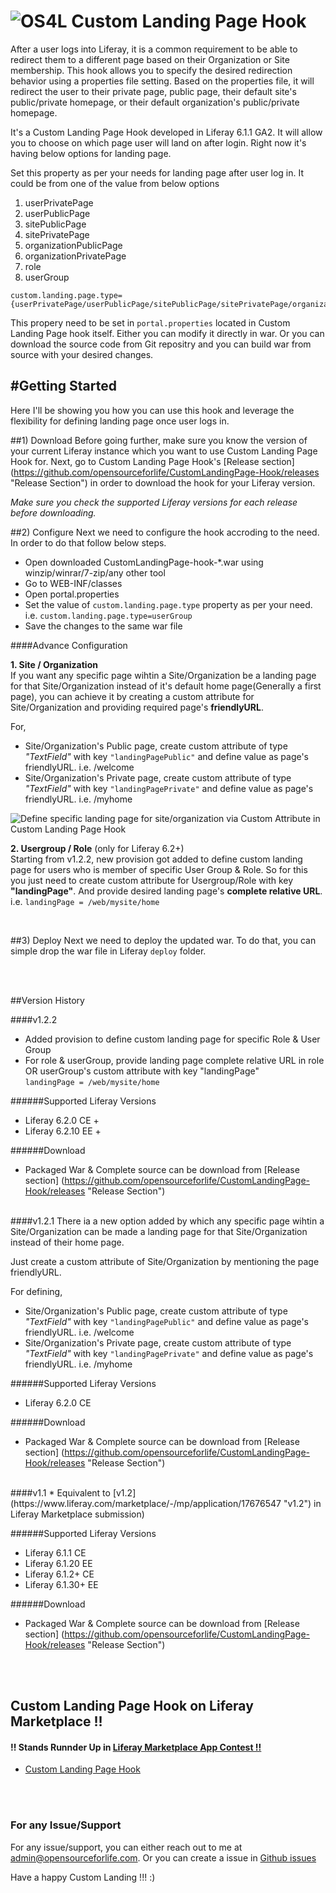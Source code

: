 ![OS4L](http://4.bp.blogspot.com/-q425Jqhwvj4/UlUz5zOFOqI/AAAAAAAABCk/xWmjUJy-czg/s640/Custom+Landing+Page+Banner.png "OS4L")
Custom Landing Page Hook
========================

After a user logs into Liferay, it is a common requirement to be able to redirect them to a different page based on their Organization or Site membership. This hook allows you to specify the desired redirection behavior using a properties file setting. Based on the properties file, it will redirect the user to their private page, public page, their default site's public/private homepage, or their default organization's public/private homepage.

It's a Custom Landing Page Hook developed in Liferay 6.1.1 GA2. It will allow you to choose on which page user will land on after login.
Right now it's having below options for landing page.


Set this property as per your needs for landing page after user log in. It could be from one of the value from below options

1. userPrivatePage 
2. userPublicPage 
3. sitePublicPage 
4. sitePrivatePage
5. organizationPublicPage
6. organizationPrivatePage
7. role
8. userGroup

```
custom.landing.page.type={userPrivatePage/userPublicPage/sitePublicPage/sitePrivatePage/organizationPublicPage/organizationPrivatePage/role/userGroup} 
```

This propery need to be set in `portal.properties` located in Custom Landing Page hook itself. Either you can modify it directly in war. Or you can download the source code from Git repositry and you can build war from source with your desired changes.


#Getting Started
------------------
Here I'll be showing you how you can use this hook and leverage the flexibility for defining landing page once user logs in.

##1) Download
Before going further, make sure you know the version of your current Liferay instance which you want to use Custom Landing Page Hook for. Next, go to Custom Landing Page Hook's [Release section] (https://github.com/opensourceforlife/CustomLandingPage-Hook/releases "Release Section") in order to download the hook for your Liferay version.

_Make sure you check the supported Liferay versions for each release before downloading._


##2) Configure
Next we need to configure the hook accroding to the need. In order to do that follow below steps.
* Open downloaded CustomLandingPage-hook-*.war using winzip/winrar/7-zip/any other tool
* Go to WEB-INF/classes
* Open portal.properties
* Set the value of `custom.landing.page.type` property as per your need.  
i.e. `custom.landing.page.type=userGroup`
* Save the changes to the same war file

####Advance Configuration

**1. Site / Organization**<br />
If you want any specific page wihtin a Site/Organization be a landing page for that Site/Organization instead of it's default home page(Generally a first page), you can achieve it by creating a custom attribute for Site/Organization and providing required page's __friendlyURL__.
 
For,
* Site/Organization's Public page, create custom attribute of type *"TextField"* with key `"landingPagePublic"` and define value as page's friendlyURL. i.e. /welcome
* Site/Organization's Private page, create custom attribute of type *"TextField"* with key `"landingPagePrivate"` and define value as page's friendlyURL. i.e. /myhome
 
![Define specific landing page for site/organization via Custom Attribute in Custom Landing Page Hook](http://1.bp.blogspot.com/-wkY6NNk1PH0/UmIo3mBJhQI/AAAAAAAABDI/FndO8-ehf2E/s1600/Defining+Custom+Attribute.png "Define specific landing page for site/organization via Custom Attribute in Custom Landing Page Hook")
 

**2. Usergroup / Role** (only for Liferay 6.2+)<br />
Starting from v1.2.2, new provision got added to define custom landing page for users who is member of specific User Group & Role. So for this you just need to create custom attribute for Usergroup/Role with key __"landingPage"__. And provide desired landing page's **complete relative URL**.<br />
i.e. ```landingPage = /web/mysite/home```

<br />

##3) Deploy
Next we need to deploy the updated war. To do that, you can simple drop the war file in Liferay `deploy` folder.

<br /><br />

##Version History


####v1.2.2
* Added provision to define custom landing page for specific Role & User Group
* For role & userGroup, provide landing page complete relative URL in role OR userGroup's custom attribute with key "landingPage"   
```landingPage = /web/mysite/home```

######Supported Liferay Versions
* Liferay 6.2.0 CE +
* Liferay 6.2.10 EE +

######Download 
* Packaged War & Complete source can be download from [Release section] (https://github.com/opensourceforlife/CustomLandingPage-Hook/releases "Release Section") 

<br />
####v1.2.1
There ia a new option added by which any specific page wihtin a Site/Organization can be made a landing page for that Site/Organization instead of their home page.

Just create a custom attribute of Site/Organization by mentioning the page friendlyURL.

For defining,

* Site/Organization's Public page, create custom attribute of type *"TextField"* with key `"landingPagePublic"` and define value as page's friendlyURL. i.e. /welcome
* Site/Organization's Private page, create custom attribute of type *"TextField"* with key `"landingPagePrivate"` and define value as page's friendlyURL. i.e. /myhome


######Supported Liferay Versions
* Liferay 6.2.0 CE

######Download 
* Packaged War & Complete source can be download from [Release section] (https://github.com/opensourceforlife/CustomLandingPage-Hook/releases "Release Section")   
   
   
<br />
####v1.1
* Equivalent to [v1.2](https://www.liferay.com/marketplace/-/mp/application/17676547 "v1.2") in Liferay Marketplace submission)

######Supported Liferay Versions
* Liferay 6.1.1 CE
* Liferay 6.1.20 EE
* Liferay 6.1.2+ CE
* Liferay 6.1.30+ EE

######Download 
* Packaged War & Complete source can be download from [Release section] (https://github.com/opensourceforlife/CustomLandingPage-Hook/releases "Release Section")  

   
<br /><br />
   
## Custom Landing Page Hook on Liferay Marketplace !! 
#### !! Stands Runnder Up in [Liferay Marketplace App Contest !! ](http://discover.liferay.com/marketplace-app-contest "Liferay Marketplace App Contest")
* [Custom Landing Page Hook](http://www.liferay.com/marketplace/-/mp/application/17676547 "Custom Landing Page Hook")

<br /><br />

### For any Issue/Support
For any issue/support, you can either reach out to me at [admin@opensourceforlife.com](mailto:admin@opensoruceforlife.com "admin@opensourceforlife.com"). Or you can create a issue in [Github issues](https://github.com/opensourceforlife/CustomLandingPage-Hook/issues "Github Issues")

Have a happy Custom Landing !!! :)
